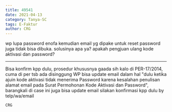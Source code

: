 ```yaml
---
title: 49541
date: 2021-04-13
category: Tanya-SC
tags: E-Faktur
author: CRG
---
```


wp lupa password enofa kemudian email yg dipake untuk reset password juga tidak bisa dibuka. solusinya apa ya? apakah pengjuan ulang kode aktivasi dan password?

---

Bisa konfirm kpp dulu, prosedur khususnya gaada sih kalo di PER-17/2014, cuma di per tsb ada disinggung WP bisa update email dalam hal "dulu ketika ajuin kode aktivasi tidak menerima Password karena kesalahan penulisan alamat email pada Surat Permohonan Kode Aktivasi dan Password", barangkali di case ini juga bisa update email silakan konfirmasi kpp dulu by telp/wa/email

`CRG`
